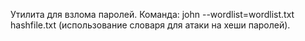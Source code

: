 Утилита для взлома паролей.
Команда: john --wordlist=wordlist.txt hashfile.txt (использование словаря для атаки на хеши паролей).